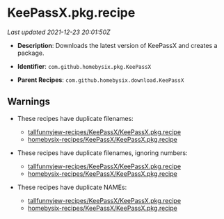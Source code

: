 # KeePassX.pkg.recipe

_Last updated 2021-12-23 20:01:50Z_

- **Description**: Downloads the latest version of KeePassX and creates a package.

- **Identifier**: `com.github.homebysix.pkg.KeePassX`

- **Parent Recipes**: `com.github.homebysix.download.KeePassX`


## Warnings

- These recipes have duplicate filenames:
    - [tallfunnyjew-recipes/KeePassX/KeePassX.pkg.recipe](/autopkg-dupe-tracker/tallfunnyjew-recipes/KeePassX/KeePassX.pkg.recipe)
    - [homebysix-recipes/KeePassX/KeePassX.pkg.recipe](/autopkg-dupe-tracker/homebysix-recipes/KeePassX/KeePassX.pkg.recipe)

- These recipes have duplicate filenames, ignoring numbers:
    - [tallfunnyjew-recipes/KeePassX/KeePassX.pkg.recipe](/autopkg-dupe-tracker/tallfunnyjew-recipes/KeePassX/KeePassX.pkg.recipe)
    - [homebysix-recipes/KeePassX/KeePassX.pkg.recipe](/autopkg-dupe-tracker/homebysix-recipes/KeePassX/KeePassX.pkg.recipe)

- These recipes have duplicate NAMEs:
    - [tallfunnyjew-recipes/KeePassX/KeePassX.pkg.recipe](/autopkg-dupe-tracker/tallfunnyjew-recipes/KeePassX/KeePassX.pkg.recipe)
    - [homebysix-recipes/KeePassX/KeePassX.pkg.recipe](/autopkg-dupe-tracker/homebysix-recipes/KeePassX/KeePassX.pkg.recipe)